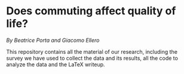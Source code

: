 # Does commuting affect quality of life?

_By Beatrice Porta and Giacomo Ellero_

This repository contains all the material of our research,
including the survey we have used to collect the data and its results,
all the code to analyze the data and the LaTeX writeup.

